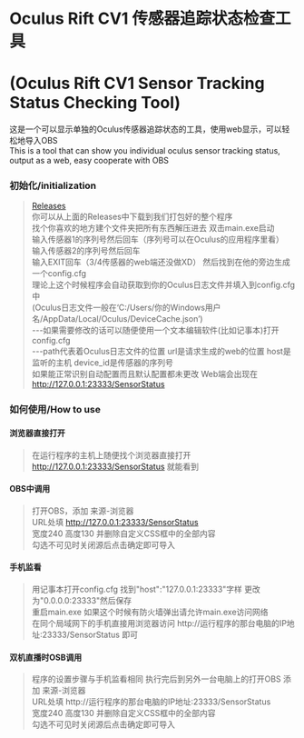 
# Oculus Rift CV1 传感器追踪状态检查工具  
# (Oculus Rift CV1 Sensor Tracking Status Checking Tool)  
这是一个可以显示单独的Oculus传感器追踪状态的工具，使用web显示，可以轻松地导入OBS  
This is a tool that can show you individual oculus sensor tracking status, output as a web, easy cooperate with OBS

### 初始化/initialization
> [Releases](https://github.com/VAIO-Dong/Oculus-Rift-CV1-Sensor-Tracking-Status-Checking-Tool/releases)  
你可以从上面的Releases中下载到我们打包好的整个程序  
找个你喜欢的地方建个文件夹把所有东西解压进去 双击main.exe启动  
输入传感器1的序列号然后回车（序列号可以在Oculus的应用程序里看）  
输入传感器2的序列号然后回车  
输入EXIT回车（3/4传感器的web端还没做XD） 
然后找到在他的旁边生成一个config.cfg  
理论上这个时候程序会自动获取到你的Oculus日志文件并填入到config.cfg中  
(Oculus日志文件一般在‘C:/Users/你的Windows用户名/AppData/Local/Oculus/DeviceCache.json’)  
  ---如果需要修改的话可以随便使用一个文本编辑软件(比如记事本)打开config.cfg  
  ---path代表着Oculus日志文件的位置 url是请求生成的web的位置 host是监听的主机 device_id是传感器的序列号  
如果能正常识别自动配置而且默认配置都未更改
> Web端会出现在 http://127.0.0.1:23333/SensorStatus   

### 如何使用/How to use
#### 浏览器直接打开
> 在运行程序的主机上随便找个浏览器直接打开 http://127.0.0.1:23333/SensorStatus 就能看到
#### OBS中调用
> 打开OBS，添加 来源-浏览器  
URL处填 http://127.0.0.1:23333/SensorStatus  
宽度240 高度130 并删除自定义CSS框中的全部内容  
勾选不可见时关闭源后点击确定即可导入  
#### 手机监看
> 用记事本打开config.cfg 找到"host":"127.0.0.1:23333"字样 更改为"0.0.0.0:23333"然后保存  
重启main.exe 如果这个时候有防火墙弹出请允许main.exe访问网络  
在同个局域网下的手机直接用浏览器访问 http://运行程序的那台电脑的IP地址:23333/SensorStatus 即可  
#### 双机直播时OSB调用
> 程序的设置步骤与手机监看相同 执行完后到另外一台电脑上的打开OBS 添加 来源-浏览器  
URL处填 http://运行程序的那台电脑的IP地址:23333/SensorStatus  
宽度240 高度130 并删除自定义CSS框中的全部内容  
勾选不可见时关闭源后点击确定即可导入  
